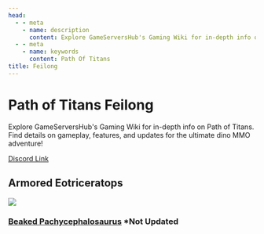 ```yaml
---
head:
  - - meta
    - name: description
      content: Explore GameServersHub's Gaming Wiki for in-depth info on Path of Titans. Find details on gameplay, features, and updates for the ultimate dino MMO adventure!
  - - meta
    - name: keywords
      content: Path Of Titans
title: Feilong
---
```


# Path of Titans Feilong

Explore GameServersHub's Gaming Wiki for in-depth info on Path of Titans. Find details on gameplay, features, and updates for the ultimate dino MMO adventure!

[Discord Link](https://discord.gg/vkugm46RCR)

## Armored Eotriceratops
<a href='./Path-of-Titans-EoTLC' target='_blank'> <img src='https://web-cdn.alderongames.com/files/1171/conversions/EoThumbnail1-icon.jpg' /> </a>

### [Beaked Pachycephalosaurus](./Path-of-Titans-Armored-Beaked-Pachycephalosaurus) *Not Updated
